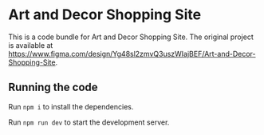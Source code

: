 
  # Art and Decor Shopping Site

  This is a code bundle for Art and Decor Shopping Site. The original project is available at https://www.figma.com/design/Yg48sl2zmvQ3uszWIajBEF/Art-and-Decor-Shopping-Site.

  ## Running the code

  Run `npm i` to install the dependencies.

  Run `npm run dev` to start the development server.
  